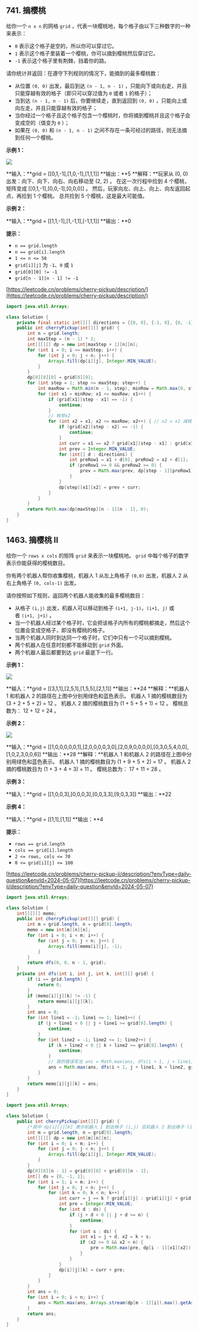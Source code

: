 741\. 摘樱桃
---------

给你一个 `n x n` 的网格 `grid` ，代表一块樱桃地，每个格子由以下三种数字的一种来表示：

*   `0` 表示这个格子是空的，所以你可以穿过它。
*   `1` 表示这个格子里装着一个樱桃，你可以摘到樱桃然后穿过它。
*   `-1` 表示这个格子里有荆棘，挡着你的路。

请你统计并返回：在遵守下列规则的情况下，能摘到的最多樱桃数：

*   从位置 `(0, 0)` 出发，最后到达 `(n - 1, n - 1)` ，只能向下或向右走，并且只能穿越有效的格子（即只可以穿过值为 `0` 或者 `1` 的格子）；
*   当到达 `(n - 1, n - 1)` 后，你要继续走，直到返回到 `(0, 0)` ，只能向上或向左走，并且只能穿越有效的格子；
*   当你经过一个格子且这个格子包含一个樱桃时，你将摘到樱桃并且这个格子会变成空的（值变为 `0` ）；
*   如果在 `(0, 0)` 和 `(n - 1, n - 1)` 之间不存在一条可经过的路径，则无法摘到任何一个樱桃。

**示例 1：**

![](https://assets.leetcode.com/uploads/2020/12/14/grid.jpg)

**输入：**grid = \[\[0,1,-1\],\[1,0,-1\],\[1,1,1\]\]
**输出：**5
**解释：**玩家从 (0, 0) 出发：向下、向下、向右、向右移动至 (2, 2) 。
在这一次行程中捡到 4 个樱桃，矩阵变成 \[\[0,1,-1\],\[0,0,-1\],\[0,0,0\]\] 。
然后，玩家向左、向上、向上、向左返回起点，再捡到 1 个樱桃。
总共捡到 5 个樱桃，这是最大可能值。

**示例 2：**

**输入：**grid = \[\[1,1,-1\],\[1,-1,1\],\[-1,1,1\]\]
**输出：**0

**提示：**

*   `n == grid.length`
*   `n == grid[i].length`
*   `1 <= n <= 50`
*   `grid[i][j]` 为 `-1`、`0` 或 `1`
*   `grid[0][0] != -1`
*   `grid[n - 1][n - 1] != -1`

[https://leetcode.cn/problems/cherry-pickup/description/](https://leetcode.cn/problems/cherry-pickup/description/)

```java
import java.util.Arrays;

class Solution {
    private final static int[][] directions = {{0, 0}, {-1, 0}, {0, -1}, {-1, -1}};
    public int cherryPickup(int[][] grid) {
        int n = grid.length;
        int maxStep = (n - 1) * 2;
        int[][][] dp = new int[maxStep + 1][n][n];
        for (int i = 0; i <= maxStep; i++) {
            for (int j = 0; j < n; j++) {
                Arrays.fill(dp[i][j], Integer.MIN_VALUE);
            }
        }
        dp[0][0][0] = grid[0][0];
        for (int step = 1; step <= maxStep; step++) {
            int maxRow = Math.min(n - 1, step), minRow = Math.max(0, step - n + 1);
            for (int x1 = minRow; x1 <= maxRow; x1++) {
                if (grid[x1][step - x1] == -1) {
                    continue;
                }
                // 枚举x2
                for (int x2 = x1; x2 <= maxRow; x2++) { // x2 = x1 减枝
                    if (grid[x2][step - x2] == -1) {
                        continue;
                    }
                    int curr = x1 == x2 ? grid[x1][step - x1] : grid[x1][step - x1] + grid[x2][step - x2];
                    int prev = Integer.MIN_VALUE;
                    for (int[] d : directions) {
                        int preRow1 = x1 + d[0], preRow2 = x2 + d[1];
                        if (preRow1 >= 0 && preRow2 >= 0) {
                            prev = Math.max(prev, dp[step - 1][preRow1][preRow2]);
                        }
                    }
                    dp[step][x1][x2] = prev + curr;
                }
            }
        }
        return Math.max(dp[maxStep][n - 1][n - 1], 0);
    }
}
```

1463\. 摘樱桃 II
-------------

给你一个 `rows x cols` 的矩阵 `grid` 来表示一块樱桃地。 `grid` 中每个格子的数字表示你能获得的樱桃数目。

你有两个机器人帮你收集樱桃，机器人 1 从左上角格子 `(0,0)` 出发，机器人 2 从右上角格子 `(0, cols-1)` 出发。

请你按照如下规则，返回两个机器人能收集的最多樱桃数目：

*   从格子 `(i,j)` 出发，机器人可以移动到格子 `(i+1, j-1)`，`(i+1, j)` 或者 `(i+1, j+1)` 。
*   当一个机器人经过某个格子时，它会把该格子内所有的樱桃都摘走，然后这个位置会变成空格子，即没有樱桃的格子。
*   当两个机器人同时到达同一个格子时，它们中只有一个可以摘到樱桃。
*   两个机器人在任意时刻都不能移动到 `grid` 外面。
*   两个机器人最后都要到达 `grid` 最底下一行。

**示例 1：**

**![](https://assets.leetcode-cn.com/aliyun-lc-upload/uploads/2020/05/30/sample_1_1802.png)**

**输入：**grid = \[\[3,1,1\],\[2,5,1\],\[1,5,5\],\[2,1,1\]\]
**输出：**24
**解释：**机器人 1 和机器人 2 的路径在上图中分别用绿色和蓝色表示。
机器人 1 摘的樱桃数目为 (3 + 2 + 5 + 2) = 12 。
机器人 2 摘的樱桃数目为 (1 + 5 + 5 + 1) = 12 。
樱桃总数为： 12 + 12 = 24 。

**示例 2：**

**![](https://assets.leetcode-cn.com/aliyun-lc-upload/uploads/2020/05/30/sample_2_1802.png)**

**输入：**grid = \[\[1,0,0,0,0,0,1\],\[2,0,0,0,0,3,0\],\[2,0,9,0,0,0,0\],\[0,3,0,5,4,0,0\],\[1,0,2,3,0,0,6\]\]
**输出：**28
**解释：**机器人 1 和机器人 2 的路径在上图中分别用绿色和蓝色表示。
机器人 1 摘的樱桃数目为 (1 + 9 + 5 + 2) = 17 。
机器人 2 摘的樱桃数目为 (1 + 3 + 4 + 3) = 11 。
樱桃总数为： 17 + 11 = 28 。

**示例 3：**

**输入：**grid = \[\[1,0,0,3\],\[0,0,0,3\],\[0,0,3,3\],\[9,0,3,3\]\]
**输出：**22

**示例 4：**

**输入：**grid = \[\[1,1\],\[1,1\]\]
**输出：**4

**提示：**

*   `rows == grid.length`
*   `cols == grid[i].length`
*   `2 <= rows, cols <= 70`
*   `0 <= grid[i][j] <= 100` 

[https://leetcode.cn/problems/cherry-pickup-ii/description/?envType=daily-question&envId=2024-05-07](https://leetcode.cn/problems/cherry-pickup-ii/description/?envType=daily-question&envId=2024-05-07)

```java
import java.util.Arrays;

class Solution {
    int[][][] memo;
    public int cherryPickup(int[][] grid) { 
        int m = grid.length, n = grid[0].length;
        memo = new int[m][n][n];
        for (int i = 0; i < m; i++) {
            for (int j = 0; j < n; j++) {
                Arrays.fill(memo[i][j], -1);
            }
        }
        return dfs(0, 0, n - 1, grid);
    }
    private int dfs(int i, int j, int k, int[][] grid) {
        if (i == grid.length) {
            return 0;
        }
        if (memo[i][j][k] != -1) {
            return memo[i][j][k];
        }
        int ans = 0;
        for (int line1 = -1; line1 <= 1; line1++) {
            if (j + line1 < 0 || j + line1 >= grid[0].length) {
                continue;
            }
            for (int line2 = -1; line2 <= 1; line2++) {
                if (k + line2 < 0 || k + line2 >= grid[0].length) {
                    continue;
                }
                // 我的错误写法 ans = Math.max(ans, dfs(i + 1, j + line1, k + line2, grid) + j == k ? grid[i][j] : grid[i][j] + grid[i][k]); 后面这个三目表达式一定要写括号
                ans = Math.max(ans, dfs(i + 1, j + line1, k + line2, grid) + (j == k ? grid[i][j] : grid[i][j] + grid[i][k]));
            }
        }
        return memo[i][j][k] = ans;
    }
}
```

```java
import java.util.Arrays;

class Solution {
    public int cherryPickup(int[][] grid) {
        /*其中 dp[i][j][k] 表示机器人 1 到达格子 (i,j) 且机器人 2 到达格子 (i,k) 时能收集的最多樱桃数目，该状态表示为 (i,j,k)。*/
        int m = grid.length, n = grid[0].length;
        int[][][] dp = new int[m][n][n];
        for (int i = 0; i < m; i++) {
            for (int j = 0; j < n; j++) {
                Arrays.fill(dp[i][j], Integer.MIN_VALUE);
            }
        }
        dp[0][0][n - 1] = grid[0][0] + grid[0][n - 1];
        int[] ds = {0, -1, 1};
        for (int i = 1; i < m; i++) {
            for (int j = 0; j < n; j++) {
                for (int k = 0; k < n; k++) {
                    int curr = j == k ? grid[i][j] : grid[i][j] + grid[i][k];
                    int pre = Integer.MIN_VALUE;
                    for (int d : ds) {
                        if (j + d < 0 || j + d >= n) {
                            continue;
                        }
                        for (int s : ds) {
                            int x1 = j + d, x2 = k + s;
                            if (x2 >= 0 && x2 < n) {
                                pre = Math.max(pre, dp[i - 1][x1][x2]);
                            }
                        }
                    }
                    dp[i][j][k] = curr + pre;
                }
            }
        }
        int ans = 0;
        for (int i = 0; i < n; i++) {
            ans = Math.max(ans, Arrays.stream(dp[m - 1][i]).max().getAsInt());
        }
        return ans;
    }
}
```

